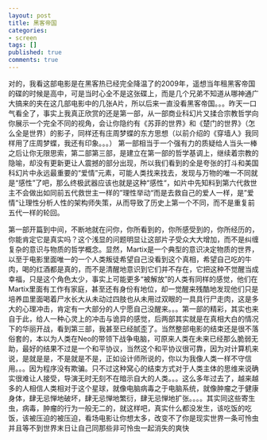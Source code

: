 ```yaml
---
layout: post
title: 黑客帝国
categories:
- screen
tags: []
published: true
comments: true
---
```

<p><p>对的，我看这部电影是在黑客热已经完全降温了的2009年，遥想当年租黑客帝国的碟的时候是高中，可是当时心全不是这张碟上，而是几个兄弟不知道从哪神通广大搞来的夹在这几部电影中的几张A片，所以后来一直没看黑客帝国。。。昨天一口气看全了，事实上我真正欣赏的还是第一部，从一部商业科幻片又揉合宗教哲学向你展示一个完全不同的视角，会让你隐约有《苏菲的世界》和《楚门的世界》（怎么全是世界）的影子，同样还有庄周梦蝶的东方思想（以前介绍的《穿墙人》我同样用了庄周梦蝶，我还有印象。。。） 第一部相当于一个强有力的质疑给人当头一棒之后让你无限思索，第二部第三部，是建立在第一部的哲学基调上，继续着宗教的隐喻，却没有更新更让人震撼的部分出现，所以我们看到的全是夸张的打斗和美国科幻片中永远最重要的“爱情”元素，可能人类找来找去，发现与万物的唯一不同就是“感性”了吧，那么终极武器应该也就是这种“感性“，如片中先知料到第六代救世主不会做出如同前五代救世主一样的”理性举动“而是去救自己的爱人一样，是”爱情“让理性分析人性的架构师失策，从而导致了历史上第一个不同，而不是重复前五代一样的轮回。</p>
<p>第一部开篇到中间，不断地就在问你，你所看到的，你所感受到的，你所经历的，你能肯定它是真实吗？这个浅显的问题明显让这部片子受众大大增加，而不是纠缠复杂的意识与物质的哲学概念。显然，Martix是一个典型的意识决定物质的世界，以至于电影里面唯一的一个人类叛徒希望自己没看到这个真相，希望自己吃的牛肉，喝的红酒都是真的，而不是清醒地意识到它们并不存在，它把这种不觉醒当成幸福，只是这个角色太少，事实上可能更多“被解放”的人类有同样的感觉，他们在Martix里面有工作有家庭，甚至还有身份有地位，却一觉醒来残酷地发现他们只是培养皿里面喝着尸水长大从未动过四肢也从未用过双眼的一具具行尸走肉，这是多大的心理冲击，肯定有一大部分的人宁愿自己没醒来。。。第一部的精彩，其实也来自于此，给人一种心灵上的冲击与诡异的感觉，后两部其实就是在真相大白的情况下的华丽开战，看到第三部，我甚至已经腻歪了。当然整部电影的结束还是很不落俗套的，本以为人类在Neo的带领下战争电脑，可原来人类在未来已经那么脆弱无助，最好的结果不过是一个和平协议，当然这个和平协议很可靠，因为对计算机来说，是就是是，不是就是不是，正如设计师所说的，你以为我像人类一样不守信用。。。因为程序没有欺骗。只不过这种窝心的结束方式对于人类主体的思维来说确实很难让人接受，导演无时无刻不在暗示自大的人类。。。这么多年过去了，越来越多的人相信人类相对于这个星球，就像电脑病毒之于电脑系统，就像肿瘤之于健康身体，肆无忌惮地破坏，肆无忌惮地繁衍，肆无忌惮地扩张。。。。其实同这些寄生虫，病毒，肿瘤的行为一般无二的，就这样吧，真实什么都没发生，该吃饭的吃饭，该被压迫的被压迫，看场电影让你想太多，改变不了你是现实世界一条可怜虫并且等不到世界末日让自己同那些非可怜虫一起消失的爽快</p></p>
